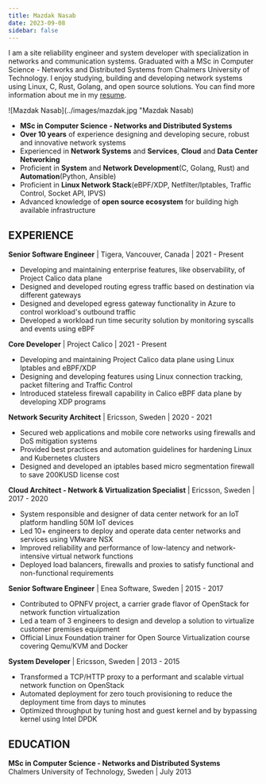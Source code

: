 ```yaml
---
title: Mazdak Nasab
date: 2023-09-08
sidebar: false
---
```

I am a site reliability engineer and system developer with specialization in networks and communication systems.
Graduated with a MSc in Computer Science - Networks and Distributed Systems from Chalmers University of Technology.
I enjoy studying, building and developing network systems using Linux, C, Rust, Golang, and open source solutions.
You can find more information about me in my [resume](https://drive.google.com/file/d/1HOWM9vcwScF6BEWcyVe9Dp5uQLK8VJUp/view?usp=sharing).

![Mazdak Nasab](../images/mazdak.jpg "Mazdak Nasab)


- **MSc in Computer Science - Networks and Distributed Systems**
- **Over 10 years** of experience designing and developing secure, robust and innovative network systems
- Experienced in **Network Systems** and **Services**, **Cloud** and **Data Center Networking**
- Proficient in **System** and **Network Development**(C, Golang, Rust) and **Automation**(Python, Ansible)
- Proficient in **Linux Network Stack**(eBPF/XDP, Netfilter/Iptables, Traffic Control, Socket API, IPVS)
- Advanced knowledge of **open source ecosystem** for building high available infrastructure

## EXPERIENCE
**Senior Software Engineer** | Tigera, Vancouver, Canada | 2021 - Present
- Developing and maintaining enterprise features, like observability, of Project Calico data plane
- Designed and developed routing egress traffic based on destination via different gateways
- Designed and developed egress gateway functionality in Azure to control workload's outbound traffic
- Developed a workload run time security solution by monitoring syscalls and events using eBPF

**Core Developer** | Project Calico | 2021 - Present
- Developing and maintaining Project Calico data plane using Linux Iptables and eBPF/XDP
- Designing and developing features using Linux connection tracking, packet filtering and Traffic Control
- Introduced stateless firewall capability in Calico eBPF data plane by developing XDP programs

**Network Security Architect** | Ericsson, Sweden | 2020 - 2021
- Secured web applications and mobile core networks using firewalls and DoS mitigation systems
- Provided best practices and automation guidelines for hardening Linux and Kubernetes clusters
- Designed and developed an iptables based micro segmentation firewall to save 200KUSD license cost

**Cloud Architect - Network & Virtualization Specialist** | Ericsson, Sweden | 2017 - 2020
- System responsible and designer of data center network for an IoT platform handling 50M IoT devices
- Led 10+ engineers to deploy and operate data center networks and services using VMware NSX
- Improved reliability and performance of low-latency and network-intensive virtual network functions
- Deployed load balancers, firewalls and proxies to satisfy functional and non-functional requirements

**Senior Software Engineer** | Enea Software, Sweden | 2015 - 2017
- Contributed to OPNFV project, a carrier grade flavor of OpenStack for network function virtualization
- Led a team of 3 engineers to design and develop a solution to virtualize customer premises equipment
- Official Linux Foundation trainer for Open Source Virtualization course covering Qemu/KVM and Docker

**System Developer** | Ericsson, Sweden | 2013 - 2015
- Transformed a TCP/HTTP proxy to a performant and scalable virtual network function on OpenStack
- Automated deployment for zero touch provisioning to reduce the deployment time from days to minutes
- Optimized throughput by tuning host and guest kernel and by bypassing kernel using Intel DPDK

## EDUCATION
**MSc in Computer Science - Networks and Distributed Systems**</br>
Chalmers University of Technology, Sweden | July 2013
